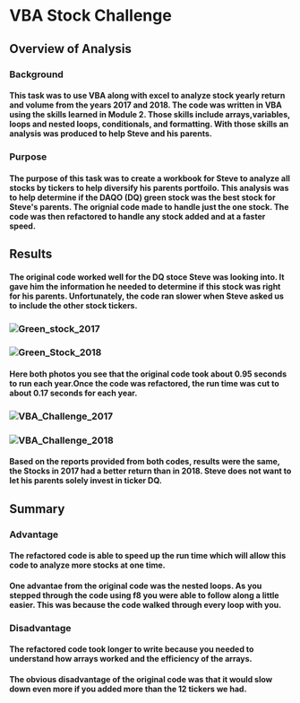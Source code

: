 # VBA Stock Challenge

## Overview of Analysis
### Background
#### This task was to use VBA along with excel to analyze stock yearly return and volume from the years 2017 and 2018. The code was written in VBA using the skills learned in Module 2. Those skills include arrays,variables, loops and nested loops, conditionals, and formatting. With those skills an analysis was produced to help Steve and his parents.
### Purpose
#### The purpose of this task was to create a workbook for Steve to analyze all stocks by tickers to help diversify his parents portfoilo. This analysis was to help determine if the DAQO (DQ) green stock was the best stock for Steve's parents.  The orignial code made to handle just the one stock. The code was then refactored to handle any stock added and at a faster speed. 

## Results
#### The original code worked well for the DQ stoce Steve was looking into. It gave him the information he needed to determine if this stock was right for his parents. Unfortunately,  the code ran slower when Steve asked us to include the other stock tickers. 

### ![Green_stock_2017](https://user-images.githubusercontent.com/105830665/175751771-f1080804-d4a5-4372-b62e-d8c0614c167a.jpg)
### ![Green_Stock_2018](https://user-images.githubusercontent.com/105830665/175751807-20d2f01e-c806-49ee-9132-0c92dde8c1c9.jpg) 

#### Here both photos you see that the original code took about 0.95 seconds to run each year.Once the code was refactored, the run time was cut to about 0.17 seconds for each year.

### ![VBA_Challenge_2017](https://user-images.githubusercontent.com/105830665/175751822-82d2567d-5444-4783-afb4-b2c2acc82fb9.png) 
### ![VBA_Challenge_2018](https://user-images.githubusercontent.com/105830665/175751835-99c40421-1918-4224-b620-659d267dd28a.png)

#### Based on the reports provided from both codes, results were the same, the Stocks in 2017 had a better return than in 2018. Steve does not want to let his parents solely invest in ticker DQ.  

## Summary
### Advantage
#### The refactored code is able to speed up the run time which will allow this code to analyze more stocks at one time. 
#### One advantae from the original code was the nested loops. As you stepped through the code using f8 you were able to follow along a little easier. This was because the code walked through every loop with you. 
### Disadvantage
#### The refactored code took longer to write because you needed to understand how arrays worked and the efficiency of the arrays. 
#### The obvious disadvantage of the original code was that it would slow down even more if you added more than the 12 tickers we had. 
